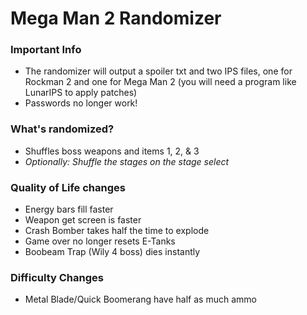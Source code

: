 # Mega Man 2 Randomizer

### Important Info
- The randomizer will output a spoiler txt and two IPS files, one for Rockman 2 and one for Mega Man 2 (you will need a program like LunarIPS to apply patches)
- Passwords no longer work!

### What's randomized?
- Shuffles boss weapons and items 1, 2, & 3
- *Optionally: Shuffle the stages on the stage select*

### Quality of Life changes
- Energy bars fill faster
- Weapon get screen is faster
- Crash Bomber takes half the time to explode
- Game over no longer resets E-Tanks
- Boobeam Trap (Wily 4 boss) dies instantly

### Difficulty Changes
- Metal Blade/Quick Boomerang have half as much ammo